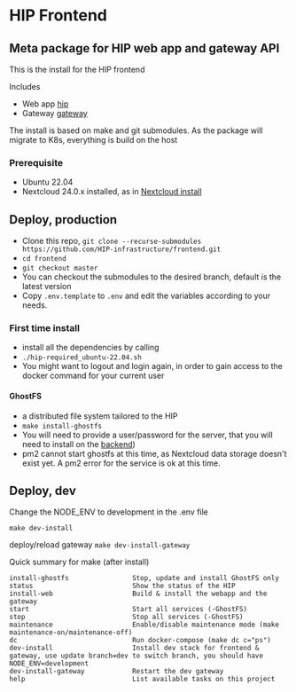 # HIP Frontend
## Meta package for HIP web app and gateway API
This is the install for the HIP frontend

Includes 
- Web app [hip](https://github.com/HIP-infrastructure/hip)
- Gateway [gateway](https://github.com/HIP-infrastructure/gateway)

The install is based on make and git submodules.
As the package will migrate to K8s, everything is build on the host 

### Prerequisite
- Ubuntu 22.04
- Nextcloud 24.0.x installed, as in [Nextcloud install](https://github.com/HIP-infrastructure/nextcloud-docker)

## Deploy, production
- Clone this repo, `git clone --recurse-submodules https://github.com/HIP-infrastructure/frontend.git`
- `cd frontend`
- `git checkout master`
- You can checkout the submodules to the desired branch, default is the latest version
- Copy `.env.template` to `.env` and edit the variables according to your needs.

### First time install 
- install all the dependencies by calling
- `./hip-required_ubuntu-22.04.sh`
- You might want to logout and login again, in order to gain access to the docker command for your current user

#### GhostFS
- a distributed file system tailored to the HIP
- `make install-ghostfs`
- You will need to provide a user/password for the server, that you will need to install on the [backend](https://github.com/HIP-infrastructure/app-in-browser#configuring-app-in-browser))
- pm2 cannot start ghostfs at this time, as Nextcloud data storage doesn't exist yet. A pm2 error for the service is ok at this time. 

## Deploy, dev

Change the NODE_ENV to development in the .env file

`make dev-install`

deploy/reload gateway
`make dev-install-gateway`


Quick summary for make (after install)
```
install-ghostfs                Stop, update and install GhostFS only
status                         Show the status of the HIP
install-web                    Build & install the webapp and the gateway
start                          Start all services (-GhostFS)
stop                           Stop all services (-GhostFS)
maintenance                    Enable/disable maintenance mode (make maintenance-on/maintenance-off)
dc                             Run docker-compose (make dc c="ps")
dev-install                    Install dev stack for frontend & gateway, use update branch=dev to switch branch, you should have NODE_ENV=development
dev-install-gateway            Restart the dev gateway
help                           List available tasks on this project
```



